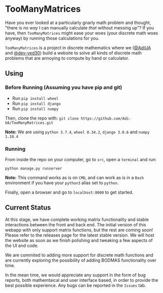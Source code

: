 # TooManyMatrices

Have you ever looked at a particularly gnarly math problem and thought, "there is _no way_ I can manually calculate _that_ without messing up"? If you have, then `TooManyMatrices` might ease your woes (your discrete math woes anyway) by running those calculations for you.

`TooManyMatrices` is a project in discrete mathematics where we ([@AdiUA](https://github.com/Adi-UA) and [@dev-ved30](https://github.com/dev-ved30)) build a website to solve all kinds of discrete math problems that are annoying to compute by hand or calculator.
## Using 

### Before Running (Assuming you have pip and git)
* Run `pip install wheel`
* Run `pip install django`
* Run `pip install numpy`

Then, clone the repo with: `git clone https://github.com/Adi-UA/TooManyMatrices.git`

**Note:** We are using `python 3.7.4`, `wheel 0.34.2`, `django 3.0.6` and `numpy 1.18.4`

### Running 

From inside the repo on your computer, go to `src`, open a `terminal` and run:

`python manage.py runserver`

**Note:** This command works as is on `CMD`, and can work as is in a `Bash` environment if you have your `python3` alias set to `python`.

Finally, open a browser and go to `localhost:8000` to get started.

## Current Status

At this stage, we have complete working matrix functionality and stable interactions between the front and back end. The initial version of this webapp with only support matrix functions, but the rest are coming soon! Please refer to the releases page for the latest stable version. We will host the website as soon as we finish polishing and tweaking a few aspects of the UI and code.

We are commited to adding more support for discrete math functions and are currently exploring the possibility of adding BODMAS functionality over time. 

In the mean time, we would appreciate any support in the form of bug reports, both mathemtaical and user interface based, in order to provide the best possible experience. Any bugs can be reported in the `Issues` tab.
